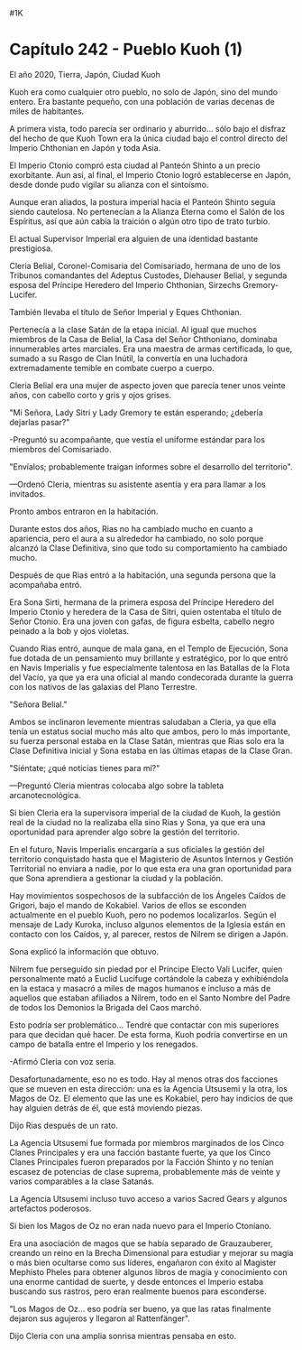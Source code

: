 
#1K 

# Capítulo 242 - Pueblo Kuoh (1)


El año 2020, Tierra, Japón, Ciudad Kuoh

Kuoh era como cualquier otro pueblo, no solo de Japón, sino del mundo entero. Era bastante pequeño, con una población de varias decenas de miles de habitantes.

A primera vista, todo parecía ser ordinario y aburrido... sólo bajo el disfraz del hecho de que Kuoh Town era la única ciudad bajo el control directo del Imperio Chthonian en Japón y toda Asia.

El Imperio Ctonio compró esta ciudad al Panteón Shinto a un precio exorbitante. Aun así, al final, el Imperio Ctonio logró establecerse en Japón, desde donde pudo vigilar su alianza con el sintoísmo.

Aunque eran aliados, la postura imperial hacia el Panteón Shinto seguía siendo cautelosa. No pertenecían a la Alianza Eterna como el Salón de los Espíritus, así que aún cabía la traición o algún otro tipo de trato turbio.

El actual Supervisor Imperial era alguien de una identidad bastante prestigiosa.

Cleria Belial, Coronel-Comisaria del Comisariado, hermana de uno de los Tribunos comandantes del Adeptus Custodes, Diehauser Belial, y segunda esposa del Príncipe Heredero del Imperio Chthonian, Sirzechs Gremory-Lucifer.

También llevaba el título de Señor Imperial y Eques Chthonian.

Pertenecía a la clase Satán de la etapa inicial. Al igual que muchos miembros de la Casa de Belial, la Casa del Señor Chthoniano, dominaba innumerables artes marciales. Era una maestra de armas certificada, lo que, sumado a su Rasgo de Clan Inútil, la convertía en una luchadora extremadamente temible en combate cuerpo a cuerpo.

Cleria Belial era una mujer de aspecto joven que parecía tener unos veinte años, con cabello corto y gris y ojos grises.

"Mi Señora, Lady Sitri y Lady Gremory te están esperando; ¿debería dejarlas pasar?"

-Preguntó su acompañante, que vestía el uniforme estándar para los miembros del Comisariado.

"Envíalos; probablemente traigan informes sobre el desarrollo del territorio".

—Ordenó Cleria, mientras su asistente asentía y era para llamar a los invitados.

Pronto ambos entraron en la habitación.

Durante estos dos años, Rias no ha cambiado mucho en cuanto a apariencia, pero el aura a su alrededor ha cambiado, no solo porque alcanzó la Clase Definitiva, sino que todo su comportamiento ha cambiado mucho.

Después de que Rias entró a la habitación, una segunda persona que la acompañaba entró.

Era Sona Sirti, hermana de la primera esposa del Príncipe Heredero del Imperio Ctonio y heredera de la Casa de Sitri, quien ostentaba el título de Señor Ctonio. Era una joven con gafas, de figura esbelta, cabello negro peinado a la bob y ojos violetas.

Cuando Rias entró, aunque de mala gana, en el Templo de Ejecución, Sona fue dotada de un pensamiento muy brillante y estratégico, por lo que entró en Navis Imperialis y fue especialmente talentosa en las Batallas de la Flota del Vacío, ya que ya era una oficial al mando condecorada durante la guerra con los nativos de las galaxias del Plano Terrestre.

"Señora Belial."

Ambos se inclinaron levemente mientras saludaban a Cleria, ya que ella tenía un estatus social mucho más alto que ambos, pero lo más importante, su fuerza personal estaba en la Clase Satán, mientras que Rias solo era la Clase Definitiva inicial y Sona estaba en las últimas etapas de la Clase Gran.

"Siéntate; ¿qué noticias tienes para mí?"

—Preguntó Cleria mientras colocaba algo sobre la tableta arcanotecnológica.

Si bien Cleria era la supervisora ​​​​imperial de la ciudad de Kuoh, la gestión real de la ciudad no la realizaba ella sino Rias y Sona, ya que era una oportunidad para aprender algo sobre la gestión del territorio.

En el futuro, Navis Imperialis encargaría a sus oficiales la gestión del territorio conquistado hasta que el Magisterio de Asuntos Internos y Gestión Territorial no enviara a nadie, por lo que esta era una gran oportunidad para que Sona aprendiera a gestionar la ciudad y la población.

Hay movimientos sospechosos de la subfacción de los Ángeles Caídos de Grigori, bajo el mando de Kokabiel. Varios de ellos se esconden actualmente en el pueblo Kuoh, pero no podemos localizarlos. Según el mensaje de Lady Kuroka, incluso algunos elementos de la Iglesia están en contacto con los Caídos, y, al parecer, restos de Nilrem se dirigen a Japón.

Sona explicó la información que obtuvo.

Nilrem fue perseguido sin piedad por el Príncipe Electo Vali Lucifer, quien personalmente mató a Euclid Lucifuge cortándole la cabeza y exhibiéndola en la estaca y masacró a miles de magos humanos e incluso a más de aquellos que estaban afiliados a Nilrem, todo en el Santo Nombre del Padre de todos los Demonios la Brigada del Caos marchó.

Esto podría ser problemático... Tendré que contactar con mis superiores para que decidan qué hacer. De esta forma, Kuoh podría convertirse en un campo de batalla entre el Imperio y los renegados.

-Afirmó Cleria con voz seria.

Desafortunadamente, eso no es todo. Hay al menos otras dos facciones que se mueven en esta dirección: una es la Agencia Utsusemi y la otra, los Magos de Oz. El elemento que las une es Kokabiel, pero hay indicios de que hay alguien detrás de él, que está moviendo piezas.

Dijo Rias después de un rato.

La Agencia Utsusemi fue formada por miembros marginados de los Cinco Clanes Principales y era una facción bastante fuerte, ya que los Cinco Clanes Principales fueron preparados por la Facción Shinto y no tenían escasez de potencias de clase suprema, probablemente más de veinte y varios comparables a la clase Satanás.

La Agencia Utsusemi incluso tuvo acceso a varios Sacred Gears y algunos artefactos poderosos.

Si bien los Magos de Oz no eran nada nuevo para el Imperio Ctoniano.

Era una asociación de magos que se había separado de Grauzauberer, creando un reino en la Brecha Dimensional para estudiar y mejorar su magia o más bien ocultarse como sus líderes, engañaron con éxito al Magister Mephisto Pheles para obtener algunos libros de magia y conocimiento con una enorme cantidad de suerte, y desde entonces el Imperio estaba buscando sus rastros, pero eran realmente buenos para esconderse.

"Los Magos de Oz... eso podría ser bueno, ya que las ratas finalmente dejaron sus agujeros y llegaron al Rattenfänger".

Dijo Cleria con una amplia sonrisa mientras pensaba en esto.